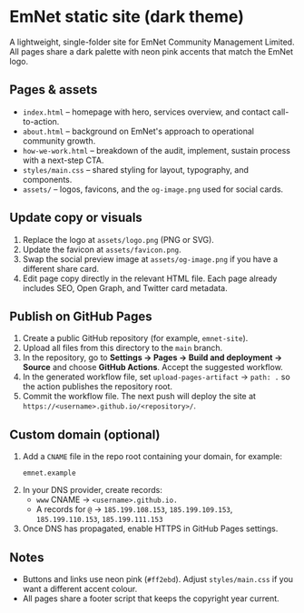 # EmNet static site (dark theme)

A lightweight, single-folder site for EmNet Community Management Limited. All pages share a dark palette with neon pink accents that match the EmNet logo.

## Pages & assets
- `index.html` – homepage with hero, services overview, and contact call-to-action.
- `about.html` – background on EmNet's approach to operational community growth.
- `how-we-work.html` – breakdown of the audit, implement, sustain process with a next-step CTA.
- `styles/main.css` – shared styling for layout, typography, and components.
- `assets/` – logos, favicons, and the `og-image.png` used for social cards.

## Update copy or visuals
1. Replace the logo at `assets/logo.png` (PNG or SVG).
2. Update the favicon at `assets/favicon.png`.
3. Swap the social preview image at `assets/og-image.png` if you have a different share card.
4. Edit page copy directly in the relevant HTML file. Each page already includes SEO, Open Graph, and Twitter card metadata.

## Publish on GitHub Pages
1. Create a public GitHub repository (for example, `emnet-site`).
2. Upload all files from this directory to the `main` branch.
3. In the repository, go to **Settings → Pages → Build and deployment → Source** and choose **GitHub Actions**. Accept the suggested workflow.
4. In the generated workflow file, set `upload-pages-artifact` → `path: .` so the action publishes the repository root.
5. Commit the workflow file. The next push will deploy the site at `https://<username>.github.io/<repository>/`.

## Custom domain (optional)
1. Add a `CNAME` file in the repo root containing your domain, for example:
   ```
   emnet.example
   ```
2. In your DNS provider, create records:
   - `www` CNAME → `<username>.github.io.`
   - A records for `@` → `185.199.108.153`, `185.199.109.153`, `185.199.110.153`, `185.199.111.153`
3. Once DNS has propagated, enable HTTPS in GitHub Pages settings.

## Notes
- Buttons and links use neon pink (`#ff2ebd`). Adjust `styles/main.css` if you want a different accent colour.
- All pages share a footer script that keeps the copyright year current.
